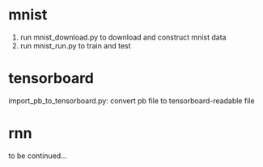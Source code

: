 # mnist
1. run mnist_download.py to download and construct mnist data
2. run mnist_run.py to train and test

# tensorboard
import_pb_to_tensorboard.py: convert pb file to tensorboard-readable file

# rnn
to be continued...